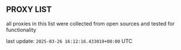 ## PROXY LIST

all proxies in this list were collected from open sources and tested for functionality

last update: `2025-03-26 16:12:16.433019+00:00` UTC